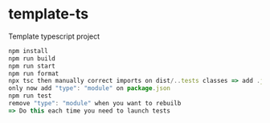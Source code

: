 # template-ts
Template typescript project

```javascript
npm install
npm run build
npm run start
npm run format
npx tsc then manually correct imports on dist/..tests classes => add .js to some imports
only now add "type": "module" on package.json
npm run test
remove "type": "module" when you want to rebuilb
=> Do this each time you need to launch tests
```
